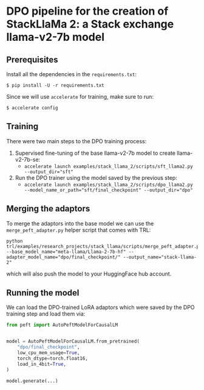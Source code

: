 # DPO pipeline for the creation of StackLlaMa 2: a Stack exchange llama-v2-7b model

## Prerequisites

Install all the dependencies in the `requirements.txt`:

```
$ pip install -U -r requirements.txt
```

Since we will use `accelerate` for training, make sure to run:
```
$ accelerate config
```

## Training

There were two main steps to the DPO training process:
1. Supervised fine-tuning of the base llama-v2-7b model to create llama-v2-7b-se:
    - `accelerate launch examples/stack_llama_2/scripts/sft_llama2.py --output_dir="sft"`
1. Run the DPO trainer using the model saved by the previous step:
    - `accelerate launch examples/stack_llama_2/scripts/dpo_llama2.py --model_name_or_path="sft/final_checkpoint" --output_dir="dpo"`


## Merging the adaptors

To merge the adaptors into the base model we can use the `merge_peft_adapter.py` helper script that comes with TRL:

```
python trl/examples/research_projects/stack_llama/scripts/merge_peft_adapter.py --base_model_name="meta-llama/Llama-2-7b-hf" --adapter_model_name="dpo/final_checkpoint/" --output_name="stack-llama-2"
```

which will also push the model to your HuggingFace hub account.

## Running the model

We can load the DPO-trained LoRA adaptors which were saved by the DPO training step and load them via:

```py
from peft import AutoPeftModelForCausalLM


model = AutoPeftModelForCausalLM.from_pretrained(
    "dpo/final_checkpoint",
    low_cpu_mem_usage=True,
    torch_dtype=torch.float16,
    load_in_4bit=True,
)

model.generate(...)
```
